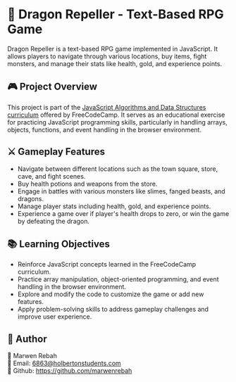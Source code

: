 # 🐉 Dragon Repeller - Text-Based RPG Game

Dragon Repeller is a text-based RPG game implemented in JavaScript. It allows players to navigate through various locations, buy items, fight monsters, and manage their stats like health, gold, and experience points.

## 🎮 Project Overview

This project is part of the [JavaScript Algorithms and Data Structures curriculum](https://www.freecodecamp.org/learn/javascript-algorithms-and-data-structures-v8) offered by FreeCodeCamp. It serves as an educational exercise for practicing JavaScript programming skills, particularly in handling arrays, objects, functions, and event handling in the browser environment.

## ⚔️ Gameplay Features

- Navigate between different locations such as the town square, store, cave, and fight scenes.
- Buy health potions and weapons from the store.
- Engage in battles with various monsters like slimes, fanged beasts, and dragons.
- Manage player stats including health, gold, and experience points.
- Experience a game over if player's health drops to zero, or win the game by defeating the dragon.


## 📚 Learning Objectives

- Reinforce JavaScript concepts learned in the FreeCodeCamp curriculum.
- Practice array manipulation, object-oriented programming, and event handling in the browser environment.
- Explore and modify the code to customize the game or add new features.
- Apply problem-solving skills to address gameplay challenges and improve user experience.

## 👥 Author
🚀 Marwen Rebah<br>
📧 Email: 6863@holbertonstudents.com<br>
👻 Github: https://github.com/marwenrebah